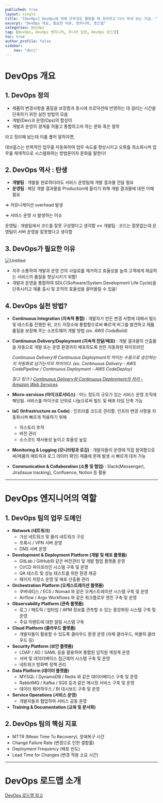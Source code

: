 ```yaml
---
published: true
layout: single
title: "[DevOps] DevOps에 대해 아무것도 몰랐을 때 정리하고 다시 꺼내 보는 지금.."
excerpt: "DevOps 개요, 필요한 이유, 엔지니어, 로드맵"
categories: DevOps
tag: [DevOps, DevOps 엔지니어, 주니어 입장, DevOps 로드맵]
toc: true
author_profile: false
sidebar:
    nav: "docs"
---
```


# DevOps 개요

## 1. DevOps 정의

- 제품의 변경사항을 품질을 보장함과 동시에 프로덕션에 반영하는 데 걸리는 시간을 단축하기 위한 실천 방법의 모음
- 개발(Dev)과 운영(Ops)의 합성어
- 개발과 운영의 경계를 허물고 통합하고자 하는 문화 혹은 철학

라고 정리해 놨는데 이를 풀어 말하자면,  
  
데브옵스는 반복적인 업무를 자동화하여 업무 속도를 향상시키고 오류를 최소화시켜 업무를 체계적으로 시스템화하는 방법론이자 문화를 말한다!

## 2. DevOps 역사 : 탄생

- **개발팀** : 개발을 완료하더라도 서비스 운영팀에 개발 결과물 전달 필요
- **운영팀** : 해당 개발 결과물을 Production에 올리기 위해 개발 결과물에 대한 이해 필요

⇒ 커뮤니케이션 overhead 발생

⇒ 서비스 운영 시 발생하는 이슈

운영팀 : 개발팀에서 코드를 잘못 구성했다고 생각함 ↔ 개발팀 : 코드는 잘못없는데 운영팀이 서버 운영을 잘못했다고 생각함

## 3. DevOps가 필요한 이유

![Untitled](DevOps%20%E1%84%80%E1%85%B5%E1%84%87%E1%85%A9%E1%86%AB%20%E1%84%80%E1%85%A2%E1%84%82%E1%85%A7%E1%86%B7%209a8aa005adb844d3b10fd52c25c9099d/Untitled.png)

- 자주 소통하여 개발과 운영 간의 사일로를 제거하고 효율성을 높여 고객에게 제공하는 서비스의 품질을 향상시키기 위함!  
- 개발과 운영을 통합하여 SDLC(Software/System Development Life Cycle)을 단축시키고 제품 출시 및 조직의 효율성을 끌어올릴 수 있음!


## 4. DevOps 실천 방법?

- **Continuous Integration (지속적 통합)** : 개발자가 만든 변경 사항에 대해서 빌드 및 테스트를 진행한 뒤, 코드 저장소에 통합함으로써 빠르게 버그를 발견하고 제품 품질을 보장해 주는 소프트웨어 개발 방법 *(ex. AWS CodeBuild)*
- **Continuous Delivery/Deployment (지속적 전달/배포)** : 개발 결과물의 산출물을 자동으로 개발 또는 운영 환경까지 배포하도록 만든 자동화된 파이프라인
    
    *Continuous Delivery와 Continuous Deployment의 차이는 수동으로 승인하는지 자동화로 넘기는지의 차이이다. (ex. Continuous Delivery - AWS CodePipeline / Continuous Deployment - AWS CodeDeploy)*

    *참고 링크 ) [Continuous Delivery와 Continuous Deployment의 차이 - Amazon Web Services](https://aws.amazon.com/ko/devops/continuous-delivery/)*
- **Micro-services (마이크로서비스)** : 어느 정도의 규모가 있는 서비스 운영 조직에 해당됨. 서비스를 마이크로 단위로 나눔으로써 빌드 및 배포 타임 단축 가능
- **IaC (Infrastructure as Code)** : 인프라를 코드로 관리함. 인프라 변경 사항을 자동화시켜 빠르게 적용하기 위해
    - 히스토리 추적
    - 버전 관리
    - 소스코드 재사용성 높이고 효율성 높임
- **Monitoring & Logging (모니터링과 로깅)** : 개발자들이 운영에 직접 참여함으로써(제품의 매트릭과 로그 데이터 확인) 제품에 문제 발생 시 빠르게 대처 가능
- **Communication & Collaboration (소통 및 협업)** : Slack(Messenger), Jira(Issue tracking), Confluence, Notion 등 활용

---
# DevOps 엔지니어의 역할

## 1. DevOps 팀의 업무 도메인

- **Network (네트워크)**
    - 가상 네트워크 및 물리 네트워크 구성
    - 프록시 / VPN 서버 운영
    - DNS 서버 운영
- **Development & Deployment Platform (개발 및 배포 플랫폼)**
    - GitLab / GitHub와 같은 버전관리 및 개발 협업 플랫폼 운영
    - CI/CD 파이프라인 시스템 구축 및 운영
    - QA 테스트 및 성능 테스트를 위한 환경 제공
    - 패키지 저장소 운영 및 배포 산출물 관리
- **Orchestration Platform (오케스트레이션 플랫폼)**
    - 쿠버네티스 / ECS / Nomad 와 같은 오케스트레이션 시스템 구축 및 운영
    - Airflow / Argo Workflows 와 같은 워크플로우 엔진 구축 및 운영
- **Observability Platform (관측 플랫폼)**
    - 로그 / 메트릭 / 업타임 / APM 정보를 관측할 수 있는 중앙화된 시스템 구축 및 운영
    - 주요 이벤트에 대한 알림 시스템 구축
- **Cloud Platform (클라우드 플랫폼)**
    - 개발자들이 활용할 수 있도록 클라우드 환경 운영 (자체 클라우드, 퍼블릭 클라우드 등)
- **Security Platform (보안 플랫폼)**
    - LDAP / AD / SAML 등을 활용하여 통합된 임직원 계정계 운영
    - 서버 및 데이터베이스 접근제어 시스템 구축 및 운영
    - 네트워크 방화벽 정책 관리
- **Data Platform (데이터 플랫폼)**
    - MYSQL / DynamoDB / Redis 와 같은 데이터베이스 구축 및 운영
    - RabbitMQ / Kafka / SQS 등과 같은 메시징 서비스 구축 및 운영
    - 데이터 웨어하우스 / BI 대시보드 구축 및 운영
- **Service Operations (서비스 운영)**
    - 개발자들과 협업하여 서비스 공동 운영
- **Training & Documentation (교육 및 문서화)**

## 2. DevOps 팀의 핵심 지표

- MTTR (Mean Time To Recovery), 장애복구 시간   
- Change Failure Rate (변경으로 인한 결함률)
- Deployment Frequency (배포 빈도)
- Lead Time for Changes (변경 적용 소요 시간)

--- 
# DevOps 로드맵 소개

[DevOps 로드맵 참고](https://github.com/pocojang/developer-roadmap/blob/master/pdf/devops.pdf)